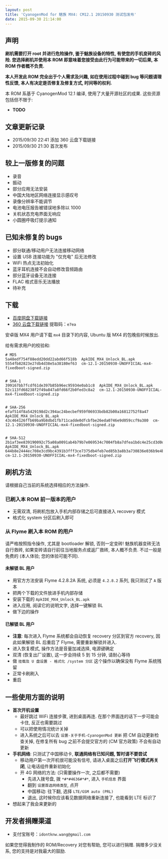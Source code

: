```yaml
---
layout: post
title: 'CyanogenMod for 魅族 MX4: CM12.1 20150930 测试包发布'
date: 2015-09-30 21:14:00
---
```



## 声明

**刷机需要打开 root 并进行危险操作, 鉴于魅族设备的特性, 有使您的手机变砖的风险.
您选择刷机并使用本 ROM 即意味着您接受由此行为可能带来的一切后果,
本 ROM 作者概不负责.**

**本人开发此 ROM 完全出于个人需求及兴趣, 如在使用过程中碰到 bug 等问题请理性反馈,
本人有决定是否修复及修复方式, 时间等的权利.**

本 ROM 系基于 CyanogenMod 12.1 编译, 使用了大量开源社区的成果. 这些资源包括但不限于:

* **TODO**


## 文章更新记录

* 2015/09/30 22:41 添加 360 云盘下载链接
* 2015/09/30 21:30 首次发布


## 较上一版修复的问题

* 录音
* 振动
* 部分应用无法安装
* 中国大陆地区网络连接显示感叹号
* 录像分辨率不能调节
* 电池电压报告被错误地多除以 1000
* 关机状态充电界面无响应
* 小圆圈呼吸灯提示通知


## 已知未修复的 bugs

* 部分联通/移动用户无法连接移动网络
* 设置 USB 连接功能为 "仅充电" 后无法修改
* WiFi 热点无法初始化
* 蓝牙耳机连接不会自动修改音频路由
* 部分蓝牙设备无法连接
* FLAC 格式音乐无法播放
* 待补充


## 下载

* [百度网盘下载链接][baidupan]
* [360 云盘下载链接][360-yunpan] 提取码：`e7ea`

安卓版 MX4 用户请下载 `mx4` 目录下的内容, Ubuntu 版 MX4 的包晚些时候放出.

[baidupan]: http://pan.baidu.com/s/1c016P80
[360-yunpan]: http://yunpan.cn/cH2SHdBgG7fFt


给有需求用户的校验和:

```
# MD5
5a48edf754f88edd20dd22abd66f518b  ApkIDE_MX4_Unlock_BL.apk
5554fb82823e27db4d38e5a38180ef63  cm-12.1-20150930-UNOFFICIAL-mx4-fixedboot-signed.zip


# SHA-1
399167bb7fcdf61de397b85b96ec95934e0ab1c8  ApkIDE_MX4_Unlock_BL.apk
52c113fd68238f2f49a847a8fd66f2b0fed3c8a2  cm-12.1-20150930-UNOFFICIAL-mx4-fixedboot-signed.zip


# SHA-256
efaf514f8a5429198d2c394ac24becbef959f06933bdb82b00a16812752f8a47  ApkIDE_MX4_Unlock_BL.apk
43c464126ffb69ba9b8dbd1fb711cadde0dfcbfbe26eda0746e9d059ccf9a380  cm-12.1-20150930-UNOFFICIAL-mx4-fixedboot-signed.zip


# SHA-512
2b1af3ee839190092c75a08a0091ab4b79b7e069534c7004fb8a7dfea1bdc4e25cd3d0da50541f8853387f18a0aeae106c808c91f3bd3e187be9b6033b1d73b5  ApkIDE_MX4_Unlock_BL.apk
644b8e2444ec708e3cd9bc4391b3fff3ce7375db4feb7ed85b3a8b3a730836e036b9e4b48a9376697b372371a35317dbc73efa977ba5f91a6a4238d813f9e7d5  cm-12.1-20150930-UNOFFICIAL-mx4-fixedboot-signed.zip
```


## 刷机方法

请根据自己当前的系统选择相应的方法操作.

### 已刷入本 ROM 前一版本的用户

* 无需双清, 将刷机包放入手机内部存储之后可直接进入 recovery 模式
* 格式化 system 分区后刷入即可


### 从 Flyme 刷入本 ROM 的用户

请严格按照指令操作, 尤其是 bootloader 解锁, 否则一定变砖!
魅族机器变砖无法自行救砖, 如果变砖请自行前往当地服务点或返厂救砖, 本人概不负责.
不过一般是免费的 (本人体验; 您的体验可能不同).


#### 未解锁 BL 用户

* 用官方方法安装 Flyme 4.2.8.2A 系统, 必须是 `4.2.8.2` 系列, 我只测试了 `A` 版本
* 把两个下载的文件放进手机内部存储
* 安装下载的 `ApkIDE_MX4_Unlock_BL.apk`
* 进入应用, 阅读它的说明文字, 选择一键解锁 BL
* 做下边的操作


#### 已解锁 BL 用户

* **注意**: 每次进入 Flyme 系统都会自动恢复 recovery 分区到官方 recovery, 因此如果解锁 BL 后重启了 Flyme, 需要重新解锁并进入.
* 进入恢复模式, 操作方法是音量加减选择, 电源键确定
* 双清 (恢复出厂设置), 这一步会持续 5 到 15 分钟, 请耐心等待
* 做 `挂载及 U 盘设置 - 格式化 /system 分区` 这个操作以确保没有 Flyme 系统残留
* 正常卡刷刷入
* 重启


## 一些使用方面的说明

* **首次开机设置**
    - 最好跳过 WiFi 连接步骤, 进到桌面再连. 在那个界面连的话下一步可能会卡住, 反正也需要跳过
    - 可以把使用情况统计关掉
    - 进入系统之后可以去 `设置-关于手机-CyanogenMod 更新` 把 CM 自动更新检查关掉, 在修复所有 bug 之前不会提交官方的 (CM 官方政策) 不会有自动更新
* **手机网络**: 只测试了中国移动卡, **联通网络有已知问题, 暂时请不要尝试**
    - 移动用户第一次开机很可能没有信号, 请进入桌面之后**打开飞行模式再关闭**, 让电话组件重新初始化
    - 开 4G 网络的方法: (只需要操作一次, 之后都不需要)
        - 先进入拨号盘, 拨 `*#*#4636#*#*`, 进入 `手机信息` 界面
        - 翻到 `设置首选网络类型`, 点开
        - 中国移动: 往下翻, 选择 `LTE/GSM auto (PRL)`
        - 退出, 这时候你应该看见数据网络重新连接了, 也能看到 LTE 标识了
* 想起来了我会来更新的


## 开发者捐赠渠道

* 支付宝账号：`idontknw.wang@gmail.com`

如果您觉得我制作的 ROM/Recovery 对您有帮助, 您可以进行捐赠.
捐赠多少没关系, 您的支持是对我最大的鼓励.


<!-- vim:set ai et ts=4 sw=4 sts=4 fenc=utf-8: -->
